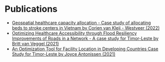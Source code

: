 
# Publications
- [Geospatial healthcare capacity allocation - Case study of allocating beds to stroke centers in Vietnam by Corien van Kleij - Westveer (2022)](https://github.com/Analytics-for-a-Better-World/GPBP_Analytics_Tools/blob/main/Publications/ThesisCorienWestveer.pdf)
- [Optimizing Healthcare Accessibility through Flood Resiliency Improvements of Roads in a Network - A case study for Timor-Leste by Britt van Veggel (2021)](https://github.com/Analytics-for-a-Better-World/GPBP_Analytics_Tools/blob/main/Publications/MasterThesis_Britt_van_Veggel.pdf)
- [An Optimization Tool for Facility Location in Developing Countries Case Study for Timor-Leste by Joyce Antonissen (2021)](https://github.com/Analytics-for-a-Better-World/GPBP_Analytics_Tools/blob/main/Publications/Joyce_Optimisation_Model.pdf)

